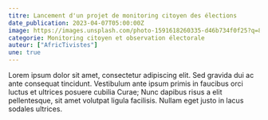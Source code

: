```yaml
---
titre: Lancement d'un projet de monitoring citoyen des élections
date_publication: 2023-04-07T05:00:00Z
image: https://images.unsplash.com/photo-1591618260335-d46b734f0f25?q=80&w=3087&auto=format&fit=crop&ixlib=rb-4.0.3&ixid=M3wxMjA3fDB8MHxwaG90by1wYWdlfHx8fGVufDB8fHx8fA%3D%3D
categorie: Monitoring citoyen et observation électorale
auteur: ["AfricTivistes"]
une: true
---
```


Lorem ipsum dolor sit amet, consectetur adipiscing elit. Sed gravida dui ac ante consequat tincidunt. Vestibulum ante ipsum primis in faucibus orci luctus et ultrices posuere cubilia Curae; Nunc dapibus risus a elit pellentesque, sit amet volutpat ligula facilisis. Nullam eget justo in lacus sodales ultrices.
